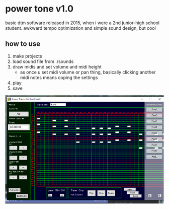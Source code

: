# power tone v1.0
basic dtm software released in 2015, when i were a 2nd junior-high school student.
awkward tempo optimization and simple sound design, but cool

## how to use
1. make projects
2. load sound file from ./sounds
3. draw midis and set volume and midi height
    * as once u set midi volume or pan thing, basically clicking another midi notes
    means coping the settings
4. play
5. save

![opa](_images/opa.png)